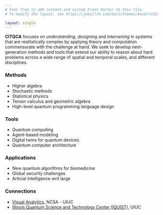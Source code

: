 ```yaml
---
# Feel free to add content and custom Front Matter to this file.
# To modify the layout, see https://jekyllrb.com/docs/themes/#overriding-theme-defaults

layout: single
---
```


**CITQCA** focuses on *understanding*, *designing* and *intervening* in systems that are reallistically complex by applying theory and computation commensurate with the challenge at hand. We seek to develop next-generation methods and tools that extend our ability to reason about hard problems across a wide range of spatial and temporal scales, and different disciplines.

### Methods

* Higher algebra
* Stochastic methods
* Statistical physics
* Tensor calculus and geometric algebra
* High-level quantum programming language design

### Tools

* Quantum computing
* Agent-based modeling
* Digital twins for quantum devices
* Quantum computer architecture

### Applications

* New quantum algorithms for biomedicine
* Global security challenges
* Articial Intelligence writ large

### Connections

* [Visual Analytics](https://www.visualanalytics.ncsa.illinois.edu/), NCSA - UIUC
* [Illinois Quantum Science and Technology Center (IQUIST)](https://iquist.illinois.edu), UIUC